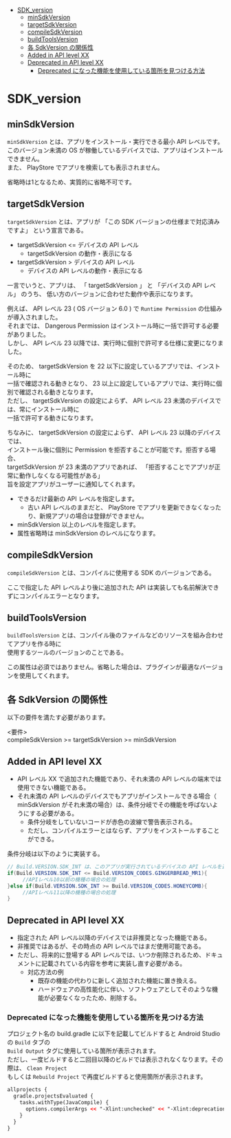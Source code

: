 <!-- TOC START min:1 max:3 link:true asterisk:false update:true -->
- [SDK_version](#sdk_version)
  - [minSdkVersion](#minsdkversion)
  - [targetSdkVersion](#targetsdkversion)
  - [compileSdkVersion](#compilesdkversion)
  - [buildToolsVersion](#buildtoolsversion)
  - [各 SdkVersion の関係性](#各-sdkversion-の関係性)
  - [Added in API level XX](#added-in-api-level-xx)
  - [Deprecated in API level XX](#deprecated-in-api-level-xx)
    - [Deprecated になった機能を使用している箇所を見つける方法](#deprecated-になった機能を使用している箇所を見つける方法)
<!-- TOC END -->


# SDK_version

## minSdkVersion

`minSdkVersion` とは、アプリをインストール・実行できる最小 API レベルです。  
このバージョン未満の OS が稼働しているデバイスでは、アプリはインストールできません。  
また、 PlayStore でアプリを検索しても表示されません。

省略時は1となるため、実質的に省略不可です。


## targetSdkVersion

`targetSdkVersion` とは、アプリが 「この SDK バージョンの仕様まで対応済みですよ」 という宣言である。

- targetSdkVersion <= デバイスの API レベル
  - targetSdkVersion の動作・表示になる
- targetSdkVersion > デバイスの API レベル
  - デバイスの API レベルの動作・表示になる

一言でいうと、アプリは、 「 targetSdkVersion 」 と 「デバイスの API レベル」 のうち、
低い方のバージョンに合わせた動作や表示になります。  

例えば、 API レベル 23 ( OS バージョン 6.0 ) で `Runtime Permission` の仕組みが導入されました。  
それまでは、 Dangerous Permission はインストール時に一括で許可する必要がありました。  
しかし、 API レベル 23 以降では、実行時に個別で許可する仕様に変更になりました。

そのため、 targetSdkVersion を 22 以下に設定しているアプリでは、インストール時に  
一括で確認される動きとなり、 23 以上に設定しているアプリでは、実行時に個別で確認される動きとなります。  
ただし、 targetSdkVersion の設定によらず、 API レベル 23 未満のデバイスでは、常にインストール時に  
一括で許可する動きになります。

ちなみに、 targetSdkVersion の設定によらず、 API レベル 23 以降のデバイスでは、  
インストール後に個別に Permission を拒否することが可能です。拒否する場合、  
targetSdkVersion が 23 未満のアプリであれば、 「拒否することでアプリが正常に動作しなくなる可能性がある」  
旨を設定アプリがユーザーに通知してくれます。

- できるだけ最新の API レベルを指定します。
	- 古い API レベルのままだと、 PlayStore でアプリを更新できなくなったり、新規アプリの場合は登録ができません。
- minSdkVersion 以上のレベルを指定します。
- 属性省略時は minSdkVersion のレベルになります。


## compileSdkVersion

`compileSdkVersion` とは、コンパイルに使用する SDK のバージョンである。  

ここで指定した API レベルより後に追加された API は実装しても名前解決できずにコンパイルエラーとなります。


## buildToolsVersion

`buildToolsVersion` とは、コンパイル後のファイルなどのリソースを組み合わせてアプリを作る時に  
使用するツールのバージョンのことである。

この属性は必須ではありません。省略した場合は、プラグインが最適なバージョンを使用してくれます。


## 各 SdkVersion の関係性

以下の要件を満たす必要があります。

<要件>  
compileSdkVersion >= targetSdkVersion >= minSdkVersion


## Added in API level XX

- API レベル XX で追加された機能であり、それ未満の API レベルの端末では使用できない機能である。
- それ未満の API レベルのデバイスでもアプリがインストールできる場合（ minSdkVersion がそれ未満の場合）は、条件分岐でその機能を呼ばないようにする必要がある。
  - 条件分岐をしていないコードが赤色の波線で警告表示される。
  - ただし、コンパイルエラーとはならず、アプリをインストールすることができる。

条件分岐は以下のように実装する。

```Java
// Build.VERSION.SDK_INT は、このアプリが実行されているデバイスの API レベルを返します。
if(Build.VERSION.SDK_INT <= Build.VERSION_CODES.GINGERBREAD_MR1){
     //APIレベル10以前の機種の場合の処理
}else if(Build.VERSION.SDK_INT >= Build.VERSION_CODES.HONEYCOMB){
     //APIレベル11以降の機種の場合の処理
}
```


## Deprecated in API level XX

- 指定された API レベル以降のデバイスでは非推奨となった機能である。
- 非推奨ではあるが、その時点の API レベルではまだ使用可能である。
- ただし、将来的に登場する API レベルでは、いつか削除されるため、ドキュメントに記載されている内容を参考に実装し直す必要がある。
  - 対応方法の例
    - 既存の機能の代わりに新しく追加された機能に置き換える。
    - ハードウェアの高性能化に伴い、ソフトウェアとしてそのような機能が必要なくなったため、削除する。


### Deprecated になった機能を使用している箇所を見つける方法

プロジェクト名の build.gradle に以下を記載してビルドすると Android Studio の `Build` タブの  
`Build Output` タグに使用している箇所が表示されます。  
ただし、一度ビルドすると二回目以降のビルドでは表示されなくなります。その際は、 `Clean Project`  
もしくは `Rebuild Project` で再度ビルドすると使用箇所が表示されます。

```xml
allprojects {
  gradle.projectsEvaluated {
    tasks.withType(JavaCompile) {
      options.compilerArgs << "-Xlint:unchecked" << "-Xlint:deprecation"
    }
  }
}
```
